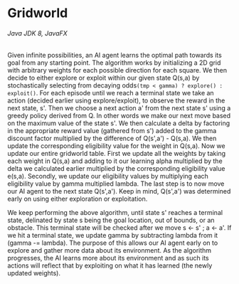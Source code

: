 # Gridworld
###### Java JDK 8, JavaFX

Given infinite possibilities, an AI agent learns the optimal path towards its goal from any starting point.
The algorithm works by initializing a 2D grid with arbitrary weights for each possible direction for each square. We then decide to either explore or exploit within our given state Q(s,a) by stochastically selecting from decaying odds`(tmp < gamma) ? explore() : exploit()`. For each episode until we reach a terminal state we take an action (decided earlier using explore/exploit), to observe the reward in the next state, s'. Then we choose a next action a' from the next state s' using a greedy policy derived from Q. In other words we make our next move based on the maximum value of the state s'. We then calculate a delta by factoring in the appropriate reward value (gathered from s') added to the gamma discount factor multiplied by the difference of Q(s',a') - Q(s,a). We then update the corresponding eligibility value for the weight in Q(s,a). Now we update our entire gridworld table. First we update all the weights by taking each weight in Q(s,a) and adding to it our learning alpha multiplied by the delta we calculated earlier multiplied by the corresponding eligibility value e(s,a). Secondly, we update our eligibility values by multiplying each eligibility value by gamma multiplied lambda. The last step is to now move our AI agent to the next state Q(s',a'). Keep in mind, Q(s',a') was determined early on using either exploration or exploitation.

We keep performing the above algorithm, until state s' reaches a terminal state, delinated by state s being the goal location, out of bounds, or an obstacle. This terminal state will be checked after we move s <- s' ; a <- a'. If we hit a terminal state, we update gamma by subtracting lambda from it (gamma -= lambda). The purpose of this allows our AI agent early on to explore and gather more data about its environment. As the algorithm progresses, the AI learns more about its environment and as such its actions will reflect that by exploiting on what it has learned (the newly updated weights).
